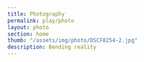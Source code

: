 ```yaml
---
title: Photography
permalink: play/photo
layout: photo
section: home
thumb: "/assets/img/photo/DSCF8254-2.jpg"
description: Bending reality
---
```

